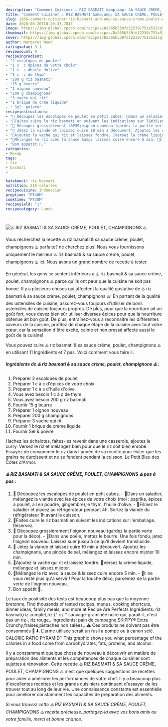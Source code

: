 ```yaml
---
description: "Comment Cuisiner ♨️ RIZ BASMATI &amp;amp; SA SAUCE CRÈME, POULET, CHAMPIGNONS ♨️"
title: "Comment Cuisiner ♨️ RIZ BASMATI &amp;amp; SA SAUCE CRÈME, POULET, CHAMPIGNONS ♨️"
slug: 1866-comment-cuisiner-riz-basmati-and-amp-sa-sauce-creme-poulet-champignons
date: 2020-08-26T10:20:37.781Z
image: https://img-global.cpcdn.com/recipes/8a565b539fd12230/751x532cq70/♨️-riz-basmati-sa-sauce-creme-poulet-champignons-♨️-photo-principale-de-la-recette.jpg
thumbnail: https://img-global.cpcdn.com/recipes/8a565b539fd12230/751x532cq70/♨️-riz-basmati-sa-sauce-creme-poulet-champignons-♨️-photo-principale-de-la-recette.jpg
cover: https://img-global.cpcdn.com/recipes/8a565b539fd12230/751x532cq70/♨️-riz-basmati-sa-sauce-creme-poulet-champignons-♨️-photo-principale-de-la-recette.jpg
author: Margaret Wood
ratingvalue: 3.1
reviewcount: 9
recipeingredient:
- "2 escalopes de poulet"
- "1 c  c dpices de votre choix"
- "1 c  s dhuile dolive"
- "1 c  c de thym"
- "200 g riz basmati"
- "15 g beurre"
- "1 oignon nouveau"
- "200 g champignons"
- "3 vache qui rit"
- "1 brique de crme liquide"
- " Sel  poivre"
recipeinstructions:
- "🔺 Découpez les escalopes de poulet en petit cubes. 🔺Dans un saladier, mélangez la viande avec les épices de votre choix (moi : paprika, épices à poulet, ail en poudre, gingembre),le thym, l&#39;huile d&#39;olive. 🔺Filmez le saladier et placez au réfrigérateur pendant 4h. Sortez la viande du réfrigérateur 1h avant la cuisson."
- "🔺Faites cuire le riz basmati en suivant les indications sur l&#39;emballage. Réservez."
- "🔺 Découpez grossièrement l&#39;oignon nouveau (gardez la partie verte pour la déco). 🔺Dans une poêle, mettez le beurre. Une fois fondu, jetez l&#39;oignon nouveau. Laissez suer jusqu&#39;à ce qu&#39;il devient translucide."
- "🔺 Jetez la viande et laissez cuire 10 min à découvert. Ajoutez les champignons, une pincée de sel, mélangez et laissez encore mijoter 10 min."
- "🔺Ajoutez la vache qui rit et laissez fondre. 🔺Versez la crème liquide, mélangez et laissez mijoter."
- "🔺Mélangez le riz avec la sauce &amp; laissez cuire encore 5 min. 🔺Il ne vous reste plus qu&#39;à servir ! Pour la touche déco, parsemez de la partie verte de l&#39;oignon nouveau."
- "Bon appétit 🌹."
categories:
- Resep
tags:
- riz
- basmati
- 

katakunci: riz basmati  
nutrition: 216 calories
recipecuisine: Indonesian
preptime: "PT40M"
cooktime: "PT30M"
recipeyield: "1"
recipecategory: Lunch

---
```



![♨️ RIZ BASMATI &amp; SA SAUCE CRÈME, POULET, CHAMPIGNONS ♨️](https://img-global.cpcdn.com/recipes/8a565b539fd12230/751x532cq70/♨️-riz-basmati-sa-sauce-creme-poulet-champignons-♨️-photo-principale-de-la-recette.jpg)

Vous recherchez la recette ♨️ riz basmati &amp; sa sauce crème, poulet, champignons ♨️ parfaite? ne cherchez plus! Nous vous fournissons uniquement le meilleur ♨️ riz basmati &amp; sa sauce crème, poulet, champignons ♨️ ici. Nous avons un grand nombre de recette à tester.

En général, les gens se sentent inférieurs à ♨️ riz basmati &amp; sa sauce crème, poulet, champignons ♨️ parce qu'ils ont peur que la cuisine ne soit pas bonne. Il y a plusieurs choses qui affectent la qualité gustative de ♨️ riz basmati &amp; sa sauce crème, poulet, champignons ♨️! En partant de la qualité des ustensiles de cuisine, assurez-vous toujours d'utiliser de bons ustensiles de cuisine toujours propres. De plus, pour que la nourriture ait un goût fort, vous devez bien sûr utiliser diverses épices pour que la nourriture obtenue ait bon goût. De plus, entraînez-vous à reconnaître les différentes saveurs de la cuisine, profitez de chaque étape de la cuisine avec tout votre cœur, car la sensation d'être excité, calme et non pressé affecte aussi le goût de la cuisine!

<!--inarticleads1-->

Vous pouvez cuire ♨️ riz basmati &amp; sa sauce crème, poulet, champignons ♨️ en utilisant 11 Ingrédients et 7 pas. Voici comment vous faire il.

##### Ingrédients de ♨️ riz basmati &amp; sa sauce crème, poulet, champignons ♨️ :

1. Préparer 2 escalopes de poulet
1. Préparer 1 c à c d&#39;épices de votre choix
1. Préparer 1 c à s d&#39;huile d&#39;olive
1. Vous avez besoin 1 c à c de thym
1. Vous avez besoin 200 g riz basmati
1. Fournir 15 g beurre
1. Préparer 1 oignon nouveau
1. Préparer 200 g champignons
1. Préparer 3 vache qui rit
1. Fournir 1 brique de crème liquide
1. Fournir  Sel &amp; poivre


Hachez les échalotes, faites-les revenir dans une casserole, ajoutez le curry. Versez le riz et mélangez bien pour que le riz soit bien enrobé. Essayez de consommer le riz dans l&#39;année de sa récolte pour éviter que les grains ne durcissent et ne se fendent pendant la cuisson. Le Petit Bleu des Côtes d&#39;Armor. 

<!--inarticleads2-->

##### ♨️ RIZ BASMATI &amp; SA SAUCE CRÈME, POULET, CHAMPIGNONS ♨️ pas à pas :

1. 🔺 Découpez les escalopes de poulet en petit cubes. - 🔺Dans un saladier, mélangez la viande avec les épices de votre choix (moi : paprika, épices à poulet, ail en poudre, gingembre),le thym, l&#39;huile d&#39;olive. - 🔺Filmez le saladier et placez au réfrigérateur pendant 4h. Sortez la viande du réfrigérateur 1h avant la cuisson.
1. 🔺Faites cuire le riz basmati en suivant les indications sur l&#39;emballage. Réservez.
1. 🔺 Découpez grossièrement l&#39;oignon nouveau (gardez la partie verte pour la déco). - 🔺Dans une poêle, mettez le beurre. Une fois fondu, jetez l&#39;oignon nouveau. Laissez suer jusqu&#39;à ce qu&#39;il devient translucide.
1. 🔺 Jetez la viande et laissez cuire 10 min à découvert. Ajoutez les champignons, une pincée de sel, mélangez et laissez encore mijoter 10 min.
1. 🔺Ajoutez la vache qui rit et laissez fondre. 🔺Versez la crème liquide, mélangez et laissez mijoter.
1. 🔺Mélangez le riz avec la sauce &amp; laissez cuire encore 5 min. - 🔺Il ne vous reste plus qu&#39;à servir ! Pour la touche déco, parsemez de la partie verte de l&#39;oignon nouveau.
1. Bon appétit 🌹.


Le taux de positivité des tests est beaucoup plus bas que la moyenne bretonne. Find thousands of tested recipes, menus, cooking shortcuts, dinner ideas, family meals, and more at Recipe Are Perfects Ingrédients: riz basmati,riz complet,riz (&#34; riz &#34; sauvage-graminée noire qui, paraît-il, n&#39;est pas un riz-, riz rouge,. Ingrédients: pain de campagne,SKIPPY®️ Extra Crunchy,fraises,pistaches non salées,. ⚠️ Ces produits ne doivent pas être consommés 🍚 ⬇️. L&#39;arme utilisée serait un fusil à pompe ou à canon scié. CALORIC RATIO PYRAMID™ This graphic shows you what percentage of the calories in a food come from carbohydrates, fats, proteins, and alcohol. 

<!--inarticleads1-->

<p>
Il y a constamment quelque chose de nouveau à découvrir en matière de préparation des aliments et les compétences de chaque cuisinier sont sujettes à rénovation. Cette recette ♨️ RIZ BASMATI &amp; SA SAUCE CRÈME, POULET, CHAMPIGNONS ♨️ n'est que quelques suggestions de recettes pour aider à améliorer les performances de votre chef. Il y a beaucoup plus d'excellentes recettes et les grands cuisiniers continuent d'essayer de les trouver tout au long de leur vie. Une connaissance constante est essentielle pour améliorer constamment les capacités de préparation des aliments.
</p>

<p>
<i>Si vous trouvez cette ♨️ RIZ BASMATI &amp; SA SAUCE CRÈME, POULET, CHAMPIGNONS ♨️ recette précieuse, partagez-la avec vos bons amis ou votre famille, merci et bonne chance.</i>
</p>
